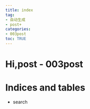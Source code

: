 ```yaml
---
title: index
tag: 
- 自动生成
- post+
categories:
- 003post
toc: TRUE
---
```

<h1 id="hipost---003post">Hi,post - 003post</h1>
<h1 id="indices-and-tables">Indices and tables</h1>
<ul>
<li>search</li>
</ul>
